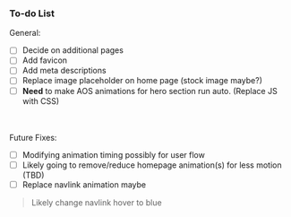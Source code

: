 ### To-do List

General:
- [ ] Decide on additional pages
- [ ] Add favicon
- [ ] Add meta descriptions
- [ ] Replace image placeholder on home page (stock image maybe?)
- [ ] **Need** to make AOS animations for hero section run auto. (Replace JS with CSS)
<br><br><br>

Future Fixes:
- [ ] Modifying animation timing possibly for user flow
- [ ] Likely going to remove/reduce homepage animation(s) for less motion (TBD)
- [ ] Replace navlink animation maybe
> Likely change navlink hover to blue
